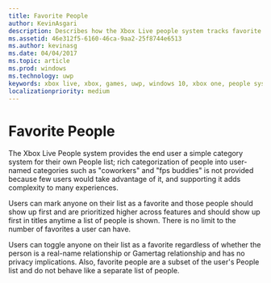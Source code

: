 ```yaml
---
title: Favorite People
author: KevinAsgari
description: Describes how the Xbox Live people system tracks favorite people.
ms.assetid: 46e312f5-6160-46ca-9aa2-25f8744e6513
ms.author: kevinasg
ms.date: 04/04/2017
ms.topic: article
ms.prod: windows
ms.technology: uwp
keywords: xbox live, xbox, games, uwp, windows 10, xbox one, people system, favorite
localizationpriority: medium
---
```


# Favorite People

The Xbox Live People system provides the end user a simple category system for their own People list; rich categorization of people into user-named categories such as "coworkers" and "fps buddies" is not provided because few users would take advantage of it, and supporting it adds complexity to many experiences.

Users can mark anyone on their list as a favorite and those people should show up first and are prioritized higher across features and should show up first in titles anytime a list of people is shown. There is no limit to the number of favorites a user can have.

Users can toggle anyone on their list as a favorite regardless of whether the person is a real-name relationship or Gamertag relationship and has no privacy implications. Also, favorite people are a subset of the user's People list and do not behave like a separate list of people.
